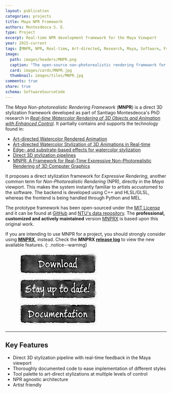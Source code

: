 ```yaml
---
layout: publication
categories: projects
title: Maya NPR Framework
authors: Montesdeoca S. E.
type: Project
excerpt: Real-time NPR development framework for the Maya Viewport
year: 2015-current
tags: [MNPR, NPR, Real-time, Art-directed, Research, Maya, Software, Framework]
image:
  path: images/headers/MNPR.png
  caption: "The open-source non-photorealistic rendering framework for Maya"
  card: images/cards/MNPR.jpg
  thumbnail: images/tiles/MNPR.jpg
comments: true
share: true
schema: SoftwareSourceCode
---
```


The _Maya Non-photorealistic Rendering Framework_ (**MNPR**) is a direct 3D stylization framework developed as part of Santiago Montesdeoca's PhD research in [_Real-time Watercolor Rendering of 3D Objects and Animation with Enhanced Control_](/articles/Real-time-watercolor-rendering-of-3D-objects-and-animation-with-enhanced-control/). It partially contains and supports the technology found in:

* [Art-directed Watercolor Rendered Animation](/articles/Art-directed-Watercolor-Rendered-Animation)
* [Art-directed Watercolor Stylization of 3D Animations in Real-time](/articles/Art-directed-watercolor-stylization-of-3D-animations-in-real-time)
* [Edge- and substrate-based effects for watercolor stylization](/articles/Edge-and-substrate-based-effects-for-watercolor-stylization/)
* [Direct 3D stylization pipelines](/articles/Direct-3D-stylization-pipelines/)
* [MNPR: A Framework for Real-Time Expressive Non-Photorealistic Rendering of 3D Computer Graphics](/articles/MNPR)

It proposes a direct stylization framework for _Expressive Rendering_, another common term for _Non-Photorealistic Rendering_ (NPR), directly in the _Maya_ viewport. This makes the system instantly familiar to artists accustomed to the software. The backend is developed using C++ and HLSL/GLSL, whereas the frontend is being handled through Python and MEL. 

The prototype framework has been open-sourced under the [MIT License](https://opensource.org/licenses/MIT) and it can be found at [GitHub](https://github.com/semontesdeoca/MNPR) and [NTU's data repository](https://doi.org/10.21979/N9/KU4B6S). The **professional, customized and actively maintained** version [MNPRX](/projects/MNPRX/) is based upon this original work.

If you are intending to use MNPR for a project, you should strongly consider using [**MNPRX**](/projects/MNPRX/), instead. Check the **MNPRX [release log](/projects/MNPRX/release-log)** to view the new available features.
{: .notice--warning}

<!-- Links to Sign Up and Documentation -->
<figure class="pull-center">
  <a href="https://github.com/semontesdeoca/MNPR/releases/latest"><img src="/images/buttons/download.jpg" alt="image"></a>
	<a href="https://goo.gl/forms/dHDqfQsqY2wuVwXt1"><img src="/images/buttons/up2date.jpg" alt="image"></a>
  <a href="https://mnpr.artineering.io/"><img src="/images/buttons/docs.jpg" alt="image"></a>
</figure>

------------------------

## Key Features

* Direct 3D stylization pipeline with real-time feedback in the Maya viewport
* Thoroughly documented code to ease implementation of different styles
* Tool palette to art-direct stylizations at multiple levels of control
* NPR agnostic architecture
* Artist friendly
